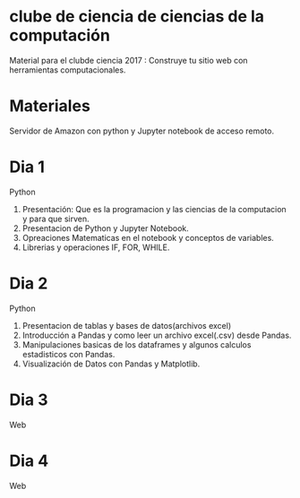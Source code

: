 # clube de ciencia de ciencias de la computación

Material para el clubde ciencia 2017 : Construye tu sitio web con herramientas computacionales.

# Materiales
Servidor de Amazon con python y Jupyter notebook de acceso remoto.

# Dia 1
Python
1) Presentación: Que es la programacion y las ciencias de la computacion y para que sirven.
2) Presentacion de Python y Jupyter Notebook.
3) Opreaciones Matematicas en el notebook y conceptos de variables.
4) Librerias y operaciones IF, FOR, WHILE.

# Dia 2
Python
1) Presentacion de tablas y bases de datos(archivos excel)
2) Introducción a Pandas y como leer un archivo excel(.csv) desde Pandas.
3) Manipulaciones basicas de los dataframes y algunos calculos estadisticos con Pandas.
4) Visualización de Datos con Pandas y Matplotlib.

# Dia 3
Web

# Dia 4
Web
